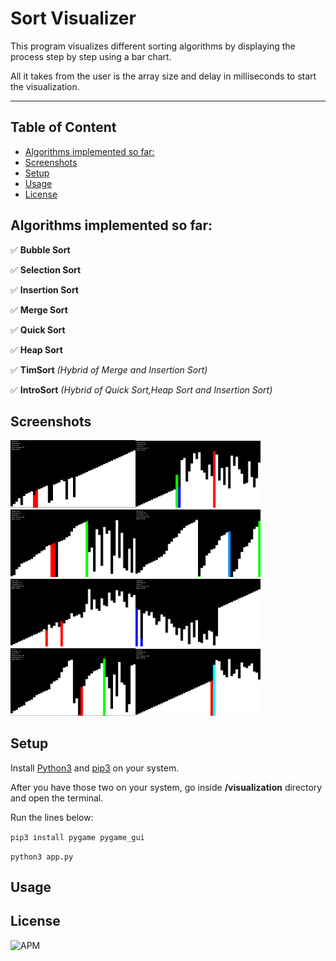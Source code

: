 # Sort Visualizer

This program visualizes different sorting algorithms by displaying the process step by step using a bar chart.

All it takes from the user is the array size and delay in milliseconds to start the visualization.  

---

## Table of Content

  - [Algorithms implemented so far:](#algorithms-implemented-so-far)
  - [Screenshots](#screenshots)
  - [Setup](#setup)
  - [Usage](#usage)
  - [License](#license)

## Algorithms implemented so far:

✅ **Bubble Sort**

✅ **Selection Sort**

✅ **Insertion Sort**

✅ **Merge Sort**

✅ **Quick Sort**

✅ **Heap Sort**

✅ **TimSort** _(Hybrid of Merge and       Insertion Sort)_

✅ **IntroSort** _(Hybrid of Quick Sort,Heap Sort and Insertion Sort)_

## Screenshots

<img src="screenshots/bubble-sort.png"
     alt="Bubble Sort"
     width="200" /><img src="screenshots/selection-sort.png"
     alt="Selection Sort"
     width="200" /><img src="screenshots/insertion-sort.png"
     alt="Insertion Sort"
     width="200" /><img src="screenshots/merge-sort.png"
     alt="Merge Sort"
     width="200" /><img src="screenshots/quick-sort.png"
     alt="Quick Sort"
     width="200" /><img src="screenshots/heap-sort.png"
     alt="Heap Sort"
     width="200" /><img src="screenshots/tim-sort.png"
     alt="Tim Sort"
     width="200" /><img src="screenshots/intro-sort.png"
     alt="Intro Sort"
     width="200" />

## Setup

Install [Python3](https://www.python.org/downloads/) and [pip3](https://www.activestate.com/resources/quick-reads/how-to-install-and-use-pip3/) on your system.

After you have those two on your system, go inside **/visualization** directory and open the terminal. 

Run the lines below:

`pip3 install pygame pygame_gui`

`python3 app.py`

## Usage

## License 
![APM](https://img.shields.io/apm/l/vim-mode?style=plastic)
